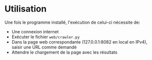 # Utilisation

Une fois le programme installé, l'exécution de celui-ci nécessite de:

* Une connexion internet
* Exécuter le fichier `web/crawler.py`
* Dans la page web correspondante (127.0.0.1:8082 en local en IPv4), saisir une URL comme demandé
* Attendre le chargement de la page avec les résultats
